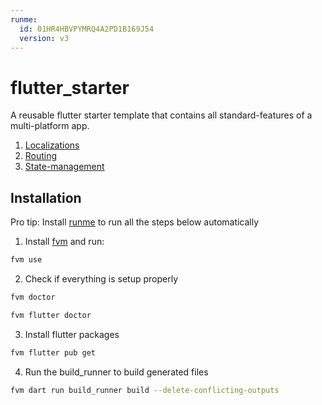 ```yaml
---
runme:
  id: 01HR4HBVPYMRQ4A2PD1B169J54
  version: v3
---
```


# flutter_starter

A reusable flutter starter template that contains all standard-features of a multi-platform app.

1. [Localizations](https://pub.dev/packages/easy_localization)
2. [Routing](https://pub.dev/packages/go_router)
3. [State-management](https://pub.dev/packages/riverpod)

## Installation

Pro tip: Install [runme](https://docs.runme.dev/installation/installrunme) to run all the steps below automatically

1. Install [fvm](https://fvm.app/documentation/getting-started/installation) and run:

```bash {"id":"01HR4HBVPYMRQ4A2PD11GE050F"}
fvm use
```

2. Check if everything is setup properly

```bash {"id":"01HR4HBVPYMRQ4A2PD158W0XBQ"}
fvm doctor
```

```bash {"id":"01HR4HBVPYMRQ4A2PD184VKME4"}
fvm flutter doctor
```

3. Install flutter packages

```bash {"id":"01HTAKNV58K7N1N8HD9D36W4PT"}
fvm flutter pub get
```

4. Run the build_runner to build generated files

```bash {"id":"01HR4HCXRQDBPZA1HMNWPSDBD6"}
fvm dart run build_runner build --delete-conflicting-outputs
```